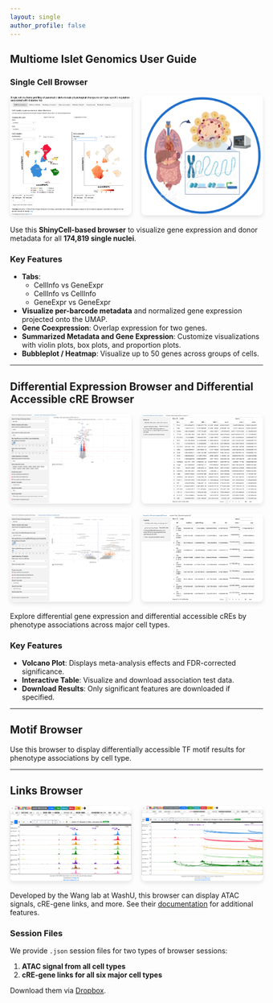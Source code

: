 ```yaml
---
layout: single
author_profile: false
---
```

## Multiome Islet Genomics User Guide

### Single Cell Browser

<div style="display: flex; justify-content: space-between; margin-bottom: 20px;">
  <img src="/assets/images/multiome-umap.png" alt="Single Cell Browser" style="width: 48%; border-radius: 8px; box-shadow: 0 4px 8px rgba(0, 0, 0, 0.1);">
  <img src="/assets/images/single_cell.png" alt="Single Cell Browser" style="width: 48%; border-radius: 8px; box-shadow: 0 4px 8px rgba(0, 0, 0, 0.1);">
</div>

Use this **ShinyCell-based browser** to visualize gene expression and donor metadata for all **174,819 single nuclei**.

### Key Features

- **Tabs**: 
  - CellInfo vs GeneExpr
  - CellInfo vs CellInfo
  - GeneExpr vs GeneExpr
- **Visualize per-barcode metadata** and normalized gene expression projected onto the UMAP.
- **Gene Coexpression**: Overlap expression for two genes.
- **Summarized Metadata and Gene Expression**: Customize visualizations with violin plots, box plots, and proportion plots.
- **Bubbleplot / Heatmap**: Visualize up to 50 genes across groups of cells.

---

## Differential Expression Browser and Differential Accessible cRE Browser

<div style="display: flex; justify-content: space-between; margin-bottom: 20px;">
  <img src="/assets/images/diff_expression.png" alt="Differential Expression Browser" style="width: 48%; border-radius: 8px; box-shadow: 0 4px 8px rgba(0, 0, 0, 0.1);">
  <img src="/assets/images/diff_expression1.png" alt="Differential Expression Browser" style="width: 48%; border-radius: 8px; box-shadow: 0 4px 8px rgba(0, 0, 0, 0.1);">
</div>

<div style="display: flex; justify-content: space-between; margin-bottom: 20px;">
  <img src="/assets/images/cre.png" alt="Differential Accessible cRE Browser" style="width: 48%; border-radius: 8px; box-shadow: 0 4px 8px rgba(0, 0, 0, 0.1);">
  <img src="/assets/images/cre1.png" alt="Differential Accessible cRE Browser" style="width: 48%; border-radius: 8px; box-shadow: 0 4px 8px rgba(0, 0, 0, 0.1);">
</div>

Explore differential gene expression and differential accessible cREs by phenotype associations across major cell types.

### Key Features

- **Volcano Plot**: Displays meta-analysis effects and FDR-corrected significance.
- **Interactive Table**: Visualize and download association test data.
- **Download Results**: Only significant features are downloaded if specified.

---

## Motif Browser

Use this browser to display differentially accessible TF motif results for phenotype associations by cell type.

---

## Links Browser

<div style="display: flex; justify-content: space-between; margin-bottom: 20px;">
  <img src="/assets/images/links.png" alt="Links Browser" style="width: 48%; border-radius: 8px; box-shadow: 0 4px 8px rgba(0, 0, 0, 0.1);">
  <img src="/assets/images/links1.png" alt="Links Browser" style="width: 48%; border-radius: 8px; box-shadow: 0 4px 8px rgba(0, 0, 0, 0.1);">
</div>

Developed by the Wang lab at WashU, this browser can display ATAC signals, cRE-gene links, and more. See their [documentation](https://epigenomegateway.readthedocs.io/en/latest/usage.html) for additional features.

### Session Files

We provide `.json` session files for two types of browser sessions:

1. **ATAC signal from all cell types**
2. **cRE-gene links for all six major cell types**

Download them via [Dropbox](https://www.dropbox.com).
